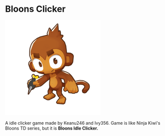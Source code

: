 # Bloons Clicker


<img src="assets/Btd6Monkey.png">

A idle clicker game made by Keanu246 and Ivy356. Game is like Ninja Kiwi's Bloons TD series, but it is <strong>Bloons Idle Clicker.</strong>
